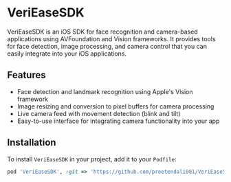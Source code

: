 # VeriEaseSDK

VeriEaseSDK is an iOS SDK for face recognition and camera-based applications using AVFoundation and Vision frameworks. It provides tools for face detection, image processing, and camera control that you can easily integrate into your iOS applications.

## Features
- Face detection and landmark recognition using Apple's Vision framework
- Image resizing and conversion to pixel buffers for camera processing
- Live camera feed with movement detection (blink and tilt)
- Easy-to-use interface for integrating camera functionality into your app

## Installation

To install `VeriEaseSDK` in your project, add it to your `Podfile`:

```ruby
pod 'VeriEaseSDK', :git => 'https://github.com/preetendali001/VeriEaseSDK.git', :tag => ‘1.0.1’

